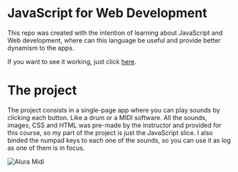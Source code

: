 ﻿# JavaScript for Web Development

This repo was created with the intention of learning about JavaScript and Web development, where can this language be useful and provide better dynamism to the apps.

If you want to see it working, just click [here](https://magnic0.github.io/alura-js-for-web).

# The project

The project consists in a single-page app where you can play sounds by clicking each button. Like a drum or a MIDI software. All the sounds, images, CSS and HTML was pre-made by the instructor and provided for this course, so my part of the project is just the JavaScript slice. I also binded the numpad keys to each one of the sounds, so you can use it as log as one of them is in focus.

![[Alura Midi](https://magnic0.github.io/alura-js-for-web/)
](https://user-images.githubusercontent.com/99155340/177667464-f9f76b60-20fc-4610-8e57-797c1343f226.png)
